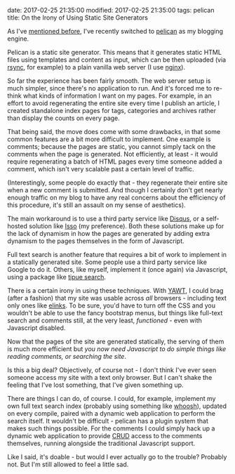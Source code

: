 date: 2017-02-25 21:35:00
modified: 2017-02-25 21:35:00
tags: pelican
title: On the Irony of Using Static Site Generators

As I've [mentioned before][1], I've recently switched to [pelican][2] as my
blogging engine.

Pelican is a static site generator.  This means that it generates static
HTML files using templates and content as input, which can be then uploaded
(via [rsync][3], for example) to a plain vanilla web server (I use
[nginx][4]).

So far the experience has been fairly smooth.  The web server setup is much
simpler, since there's no application to run. And it's forced me to re-think
what kinds of information I want on my pages. For example, in an effort to
avoid regenerating the entire site every time I publish an article, I
created standalone index pages for tags, categories and archives rather than
display the counts on every page.

That being said, the move does come with some drawbacks, in that some common
features are a bit more difficult to implement.  One example is comments;
because the pages are static, you cannot simply tack on the comments when
the page is generated. Not efficiently, at least - it would require
regenerating a batch of HTML pages every time someone added a comment, which
isn't very scalable past a certain level of traffic.

(Interestingly, some people do exactly that - they regenerate their entire
site when a new comment is submitted.  And though I certainly don't get
nearly enough traffic on my blog to have any real concerns about the
efficiency of this procedure, it's still an assault on my sense of
aesthetics).

The main workaround is to use a third party service like [Disqus][5], or a
self-hosted solution like [Isso][6] (my preference).  Both these solutions
make up for the lack of dynamism in how the pages are generated by adding
extra dynamism to the pages themselves in the form of Javascript.

Full text search is another feature that requires a bit of work to implement
in a statically generated site.  Some people use a third party service like
Google to do it.  Others, like myself, implement it (once again) via
Javascript, using a package like [tipue search][7].

There is a certain irony in using these techniques. With [YAWT][8], I could
brag (after a fashion) that my site was usable across *all* browsers -
including text only ones like [elinks][9].  To be sure, you'd have to turn
off the CSS and you wouldn't be able to use the fancy bootstrap menus, but
things like full-text search and comments still, at the very least,
*functioned* - even with Javascript disabled.

Now that the pages of the site are generated statically, the serving of them
is much more efficient but *you now need Javascript to do simple things like
reading comments, or searching the site*.

Is this a big deal?  Objectively, of course not - I don't think I've ever
seen someone access my site with a text only browser.  But I can't shake the
feeling that I've lost something, that I've given something up.

There are things I can do, of course.  I could, for example, implement my
own full text search index (probably using something like [whoosh][10]),
updated on every compile, paired with a dynamic web application to perform
the search itself.  It wouldn't be difficult - pelican has a plugin system
that makes such things possible.  For the comments I could simply hack up a
dynamic web application to provide [CRUD][11] access to the comments
themselves, running alongside the traditional Javascript support.

Like I said, it's doable - but would I ever actually go to the trouble?
Probably not.  But I'm still allowed to feel a little sad.

[1]: /blog/2016/12/12/pelican-move.html
[2]: https://blog.getpelican.com/
[3]: https://rsync.samba.org/
[4]: https://www.nginx.com/resources/wiki/
[5]: https://disqus.com/
[6]: https://posativ.org/isso/
[7]: http://www.tipue.com/search/
[8]: https://github.com/drivet/yawt
[9]: http://elinks.or.cz/
[10]: https://pypi.python.org/pypi/Whoosh/
[11]: https://en.wikipedia.org/wiki/Create,_read,_update_and_delete
